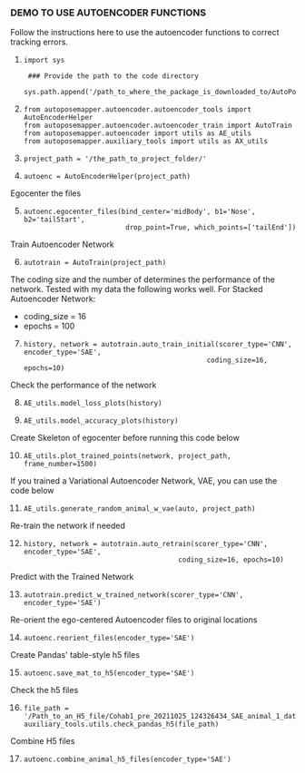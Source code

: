 ### DEMO TO USE AUTOENCODER FUNCTIONS

Follow the instructions here to use the autoencoder functions to correct tracking errors.

1. ```
   import sys

    ### Provide the path to the code directory
    sys.path.append('/path_to_where_the_package_is_downloaded_to/AutoPoseMapper/')
   ```
   
2. ```
   from autoposemapper.autoencoder.autoencoder_tools import AutoEncoderHelper
   from autoposemapper.autoencoder.autoencoder_train import AutoTrain
   from autoposemapper.autoencoder import utils as AE_utils
   from autoposemapper.auxiliary_tools import utils as AX_utils
   ```
   
3. ```
   project_path = '/the_path_to_project_folder/'
   ```
   
4. ```
   autoenc = AutoEncoderHelper(project_path)
   ```
   
Egocenter the files

5. ```
   autoenc.egocenter_files(bind_center='midBody', b1='Nose', b2='tailStart', 
                            drop_point=True, which_points=['tailEnd'])
   ```

Train Autoencoder Network

6. ```
   autotrain = AutoTrain(project_path)
   ```
   
The coding size and the number of determines the performance of the network.
Tested with my data the following works well.
For Stacked Autoencoder Network:

- coding_size = 16
- epochs = 100

7. ```
   history, network = autotrain.auto_train_initial(scorer_type='CNN', encoder_type='SAE', 
                                                coding_size=16, epochs=10)
   ```
   
Check the performance of the network

8. ```
   AE_utils.model_loss_plots(history)
   ```
   
9. ```
   AE_utils.model_accuracy_plots(history)
   ```
   
Create Skeleton of egocenter before running this code below

10. ```
    AE_utils.plot_trained_points(network, project_path, frame_number=1500)
    ```
    
If you trained a Variational Autoencoder Network, VAE, you can use the code below

11. ```
    AE_utils.generate_random_animal_w_vae(auto, project_path)
    ```
    
Re-train the network if needed

12. ```
    history, network = autotrain.auto_retrain(scorer_type='CNN', encoder_type='SAE', 
                                          coding_size=16, epochs=10)
    ```
    
Predict with the Trained Network

13. ```
    autotrain.predict_w_trained_network(scorer_type='CNN', encoder_type='SAE')
    ```
    
Re-orient the ego-centered Autoencoder files to original locations

14. ```
    autoenc.reorient_files(encoder_type='SAE')
    ```

Create Pandas' table-style h5 files

15. ```
    autoenc.save_mat_to_h5(encoder_type='SAE')
    ```
    
Check the h5 files

16. ```
    file_path = '/Path_to_an_H5_file/Cohab1_pre_20211025_124326434_SAE_animal_1_data.h5'
    auxiliary_tools.utils.check_pandas_h5(file_path)
    ```
    
Combine H5 files

17. ```
    autoenc.combine_animal_h5_files(encoder_type='SAE')
    ```
    
